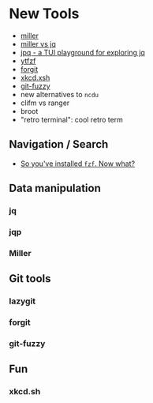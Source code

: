 # New Tools

- [miller](https://miller.readthedocs.io/en/latest/)
- [miller vs jq](https://dev.to/barakplasma/data-manipulation-jq-vs-miller-4g89)
- [jpq - a TUI playground for exploring jq](https://github.com/noahgorstein/jqp)
- [ytfzf](https://github.com/pystardust/ytfzf)
- [forgit](https://github.com/wfxr/forgit)
- [xkcd.xsh](https://gist.github.com/Lassi-Koykka/9fb934732a871ca3c8bc9396983a3310?utm_source=pocket_saves)
- [git-fuzzy](https://github.com/bigH/git-fuzzy)
- new alternatives to `ncdu`
- clifm vs ranger
- broot
- "retro terminal": cool retro term

## Navigation / Search

- [So you've installed `fzf`. Now what?](https://andrew-quinn.me/fzf)

## Data manipulation

### jq

### jqp

### Miller

## Git tools

### lazygit

### forgit

### git-fuzzy

## Fun

### xkcd.sh
